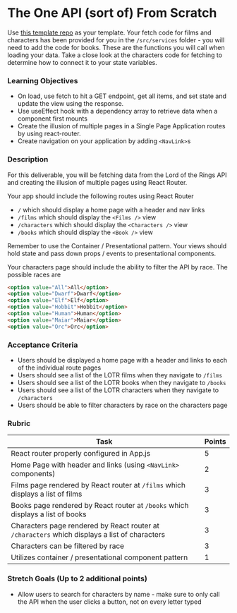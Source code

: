 # The One API (sort of) From Scratch

Use [this template repo](https://github.com/alchemycodelab/react-lotr-from-scratch) as your template. Your fetch code for films and characters has been provided for you in the `/src/services` folder - you will need to add the code for books. These are the functions you will call when loading your data. Take a close look at the characters code for fetching to determine how to connect it to your state variables.

### Learning Objectives

- On load, use fetch to hit a GET endpoint, get all items, and set state and update the view using the response.
- Use useEffect hook with a dependency array to retrieve data when a component first mounts
- Create the illusion of multiple pages in a Single Page Application routes by using react-router.
- Create navigation on your application by adding `<NavLink>`s

### Description

For this deliverable, you will be fetching data from the Lord of the Rings API and creating the illusion of multiple pages using React Router.

Your app should include the following routes using React Router

- `/` which should display a home page with a header and nav links
- `/films` which should display the `<Films />` view
- `/characters` which should display the `<Characters />` view
- `/books` which should display the `<Book />` view

Remember to use the Container / Presentational pattern. Your views should hold state and pass down props / events to presentational components.

Your characters page should include the ability to filter the API by race. The possible races are

```html
<option value="All">All</option>
<option value="Dwarf">Dwarf</option>
<option value="Elf">Elf</option>
<option value="Hobbit">Hobbit</option>
<option value="Human">Human</option>
<option value="Maiar">Maiar</option>
<option value="Orc">Orc</option>
```

### Acceptance Criteria

- Users should be displayed a home page with a header and links to each of the individual route pages
- Users should see a list of the LOTR films when they navigate to `/films`
- Users should see a list of the LOTR books when they navigate to `/books`
- Users should see a list of the LOTR characters when they navigate to `/characters`
- Users should be able to filter characters by race on the characters page

### Rubric

| Task                                                                                          | Points |
| --------------------------------------------------------------------------------------------- | ------ |
| React router properly configured in App.js                                                    | 5      |
| Home Page with header and links (using `<NavLink>` components)                                | 2      |
| Films page rendered by React router at `/films` which displays a list of films                | 3      |
| Books page rendered by React router at `/books` which displays a list of books                | 3      |
| Characters page rendered by React router at `/characters` which displays a list of characters | 3      |
| Characters can be filtered by race                                                            | 3      |
| Utilizes container / presentational component pattern                                         | 1      |

### Stretch Goals (Up to 2 additional points)

- Allow users to search for characters by name - make sure to only call the API when the user clicks a button, not on every letter typed
